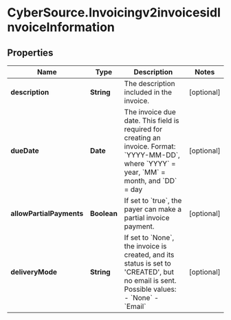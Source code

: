 # CyberSource.Invoicingv2invoicesidInvoiceInformation

## Properties
Name | Type | Description | Notes
------------ | ------------- | ------------- | -------------
**description** | **String** | The description included in the invoice. | [optional] 
**dueDate** | **Date** | The invoice due date. This field is required for creating an invoice. Format: &#x60;YYYY-MM-DD&#x60;, where &#x60;YYYY&#x60; &#x3D; year, &#x60;MM&#x60; &#x3D; month, and &#x60;DD&#x60; &#x3D; day  | [optional] 
**allowPartialPayments** | **Boolean** | If set to &#x60;true&#x60;, the payer can make a partial invoice payment. | [optional] 
**deliveryMode** | **String** | If set to &#x60;None&#x60;, the invoice is created, and its status is set to &#39;CREATED&#39;, but no email is sent.    Possible values:        - &#x60;None&#x60;   - &#x60;Email&#x60;   | [optional] 


